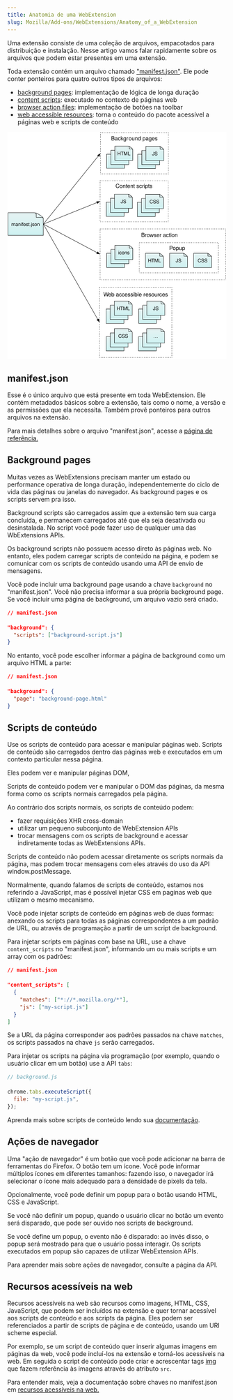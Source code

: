 ```yaml
---
title: Anatomia de uma WebExtension
slug: Mozilla/Add-ons/WebExtensions/Anatomy_of_a_WebExtension
---
```


Uma extensão consiste de uma coleção de arquivos, empacotados para distribuição e instalação. Nesse artigo vamos falar rapidamente sobre os arquivos que podem estar presentes em uma extensão.

Toda extensão contém um arquivo chamado ["manifest.json"](/pt-BR/Add-ons/WebExtensions/Anatomy_of_a_WebExtension#manifest.json). Ele pode conter ponteiros para quatro outros tipos de arquivos:

- [background pages](/pt-BR/Add-ons/WebExtensions/Anatomy_of_a_WebExtension#Background_pages): implementação de lógica de longa duração
- [content scripts](/pt-BR/Add-ons/WebExtensions/Anatomy_of_a_WebExtension#Content_scripts): executado no contexto de páginas web
- [browser action files](/pt-BR/Add-ons/WebExtensions/Anatomy_of_a_WebExtension#Browser_actions): implementação de botões na toolbar
- [web accessible resources](/pt-BR/Add-ons/WebExtensions/Anatomy_of_a_WebExtension#Web_accessible_resources): torna o conteúdo do pacote acessível a páginas web e scripts de conteúdo

![](webextension-anatomy.svg)

## manifest.json

Esse é o único arquivo que está presente em toda WebExtension. Ele contém metadados básicos sobre a extensão, tais como o nome, a versão e as permissões que ela necessita. Também provê ponteiros para outros arquivos na extensão.

Para mais detalhes sobre o arquivo "manifest.json", acesse a [página de referência.](/pt-BR/Add-ons/WebExtensions/manifest.json)

## Background pages

Muitas vezes as WebExtensions precisam manter um estado ou performance operativa de longa duração, independentemente do ciclo de vida das páginas ou janelas do navegador. As background pages e os scripts servem pra isso.

Background scripts são carregados assim que a extensão tem sua carga concluída, e permanecem carregados até que ela seja desativada ou desinstalada. No script você pode fazer uso de qualquer uma das WbExtensions APIs.

Os background scripts não possuem acesso direto às páginas web. No entanto, eles podem carregar scripts de conteúdo na página, e podem se comunicar com os scripts de conteúdo usando uma API de envio de mensagens.

Você pode incluir uma background page usando a chave `background` no "manifest.json". Você não precisa informar a sua própria background page. Se você incluir uma página de background, um arquivo vazio será criado.

```json
// manifest.json

"background": {
  "scripts": ["background-script.js"]
}
```

No entanto, você pode escolher informar a página de background como um arquivo HTML a parte:

```json
// manifest.json

"background": {
  "page": "background-page.html"
}
```

## Scripts de conteúdo

Use os scripts de conteúdo para acessar e manipular páginas web. Scripts de conteúdo são carregados dentro das páginas web e executados em um contexto particular nessa página.

Eles podem ver e manipular páginas DOM,

Scripts de conteúdo podem ver e manipular o DOM das páginas, da mesma forma como os scripts normais carregados pela página.

Ao contrário dos scripts normais, os scripts de conteúdo podem:

- fazer requisições XHR cross-domain
- utilizar um pequeno subconjunto de WebExtension APIs
- trocar mensagens com os scripts de background e acessar indiretamente todas as WebExtensions APIs.

Scripts de conteúdo não podem acessar diretamente os scripts normais da página, mas podem trocar mensagens com eles através do uso da API window\.postMessage.

Normalmente, quando falamos de scripts de conteúdo, estamos nos referindo a JavaScript, mas é possível injetar CSS em paginas web que utilizam o mesmo mecanismo.

Você pode injetar scripts de conteúdo em páginas web de duas formas: anexando os scripts para todas as páginas correspondentes a um padrão de URL, ou através de programação a partir de um script de background.

Para injetar scripts em páginas com base na URL, use a chave `content_scripts` no "manifest.json", informando um ou mais scripts e um array com os padrões:

```json
// manifest.json

"content_scripts": [
  {
    "matches": ["*://*.mozilla.org/*"],
    "js": ["my-script.js"]
  }
]
```

Se a URL da página corresponder aos padrões passados na chave `matches`, os scripts passados na chave `js` serão carregados.

Para injetar os scripts na página via programação (por exemplo, quando o usuário clicar em um botão) use a API `tabs`:

```js
// background.js

chrome.tabs.executeScript({
  file: "my-script.js",
});
```

Aprenda mais sobre scripts de conteúdo lendo sua [documentação](/pt-BR/Add-ons/SDK/Guides/Content_Scripts).

## Ações de navegador

Uma "ação de navegador" é um botão que você pode adicionar na barra de ferramentas do Firefox. O botão tem um ícone. Você pode informar múltiplos ícones em diferentes tamanhos: fazendo isso, o navegador irá selecionar o ícone mais adequado para a densidade de pixels da tela.

Opcionalmente, você pode definir um popup para o botão usando HTML, CSS e JavaScript.

Se você não definir um popup, quando o usuário clicar no botão um evento será disparado, que pode ser ouvido nos scripts de background.

Se você define um popup, o evento não é disparado: ao invés disso, o popup será mostrado para que o usuário possa interagir. Os scripts executados em popup são capazes de utilizar WebExtension APIs.

Para aprender mais sobre ações de navegador, consulte a página da API.

## Recursos acessíveis na web

Recursos acessíveis na web são recursos como imagens, HTML, CSS, JavaScript, que podem ser incluídos na extensão e quer tornar acessível aos scripts de conteúdo e aos scripts da página. Eles podem ser referenciados a partir de scripts de página e de conteúdo, usando um URI scheme especial.

Por exemplo, se um script de conteúdo quer inserir algumas imagens em páginas da web, você pode incluí-los na extensão e torná-los acessíveis na web. Em seguida o script de conteúdo pode criar e acrescentar tags [img](/pt-BR/docs/Web/HTML/Element/img) que fazem referência às imagens através do atributo `src`.

Para entender mais, veja a documentação sobre chaves no manifest.json em [recursos acessíveis na web.](/pt-BR/docs/Mozilla/Add-ons/WebExtensions/manifest.json/web_accessible_resources)
